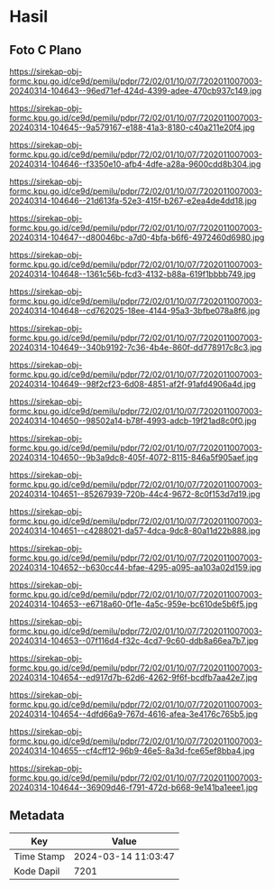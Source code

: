 # Hasil

## Foto C Plano

https://sirekap-obj-formc.kpu.go.id/ce9d/pemilu/pdpr/72/02/01/10/07/7202011007003-20240314-104643--96ed71ef-424d-4399-adee-470cb937c149.jpg

https://sirekap-obj-formc.kpu.go.id/ce9d/pemilu/pdpr/72/02/01/10/07/7202011007003-20240314-104645--9a579167-e188-41a3-8180-c40a211e20f4.jpg

https://sirekap-obj-formc.kpu.go.id/ce9d/pemilu/pdpr/72/02/01/10/07/7202011007003-20240314-104646--f3350e10-afb4-4dfe-a28a-9600cdd8b304.jpg

https://sirekap-obj-formc.kpu.go.id/ce9d/pemilu/pdpr/72/02/01/10/07/7202011007003-20240314-104646--21d613fa-52e3-415f-b267-e2ea4de4dd18.jpg

https://sirekap-obj-formc.kpu.go.id/ce9d/pemilu/pdpr/72/02/01/10/07/7202011007003-20240314-104647--d80046bc-a7d0-4bfa-b6f6-4972460d6980.jpg

https://sirekap-obj-formc.kpu.go.id/ce9d/pemilu/pdpr/72/02/01/10/07/7202011007003-20240314-104648--1361c56b-fcd3-4132-b88a-619f1bbbb749.jpg

https://sirekap-obj-formc.kpu.go.id/ce9d/pemilu/pdpr/72/02/01/10/07/7202011007003-20240314-104648--cd762025-18ee-4144-95a3-3bfbe078a8f6.jpg

https://sirekap-obj-formc.kpu.go.id/ce9d/pemilu/pdpr/72/02/01/10/07/7202011007003-20240314-104649--340b9192-7c36-4b4e-860f-dd778917c8c3.jpg

https://sirekap-obj-formc.kpu.go.id/ce9d/pemilu/pdpr/72/02/01/10/07/7202011007003-20240314-104649--98f2cf23-6d08-4851-af2f-91afd4906a4d.jpg

https://sirekap-obj-formc.kpu.go.id/ce9d/pemilu/pdpr/72/02/01/10/07/7202011007003-20240314-104650--98502a14-b78f-4993-adcb-19f21ad8c0f0.jpg

https://sirekap-obj-formc.kpu.go.id/ce9d/pemilu/pdpr/72/02/01/10/07/7202011007003-20240314-104650--9b3a9dc8-405f-4072-8115-846a5f905aef.jpg

https://sirekap-obj-formc.kpu.go.id/ce9d/pemilu/pdpr/72/02/01/10/07/7202011007003-20240314-104651--85267939-720b-44c4-9672-8c0f153d7d19.jpg

https://sirekap-obj-formc.kpu.go.id/ce9d/pemilu/pdpr/72/02/01/10/07/7202011007003-20240314-104651--c4288021-da57-4dca-9dc8-80a11d22b888.jpg

https://sirekap-obj-formc.kpu.go.id/ce9d/pemilu/pdpr/72/02/01/10/07/7202011007003-20240314-104652--b630cc44-bfae-4295-a095-aa103a02d159.jpg

https://sirekap-obj-formc.kpu.go.id/ce9d/pemilu/pdpr/72/02/01/10/07/7202011007003-20240314-104653--e6718a60-0f1e-4a5c-959e-bc610de5b6f5.jpg

https://sirekap-obj-formc.kpu.go.id/ce9d/pemilu/pdpr/72/02/01/10/07/7202011007003-20240314-104653--07f116d4-f32c-4cd7-9c60-ddb8a66ea7b7.jpg

https://sirekap-obj-formc.kpu.go.id/ce9d/pemilu/pdpr/72/02/01/10/07/7202011007003-20240314-104654--ed917d7b-62d6-4262-9f6f-bcdfb7aa42e7.jpg

https://sirekap-obj-formc.kpu.go.id/ce9d/pemilu/pdpr/72/02/01/10/07/7202011007003-20240314-104654--4dfd66a9-767d-4616-afea-3e4176c765b5.jpg

https://sirekap-obj-formc.kpu.go.id/ce9d/pemilu/pdpr/72/02/01/10/07/7202011007003-20240314-104655--cf4cff12-96b9-46e5-8a3d-fce65ef8bba4.jpg

https://sirekap-obj-formc.kpu.go.id/ce9d/pemilu/pdpr/72/02/01/10/07/7202011007003-20240314-104644--36909d46-f791-472d-b668-9e141ba1eee1.jpg


## Metadata

| Key        | Value               |
| ---------- | ------------------- |
| Time Stamp | 2024-03-14 11:03:47 |
| Kode Dapil | 7201                |



